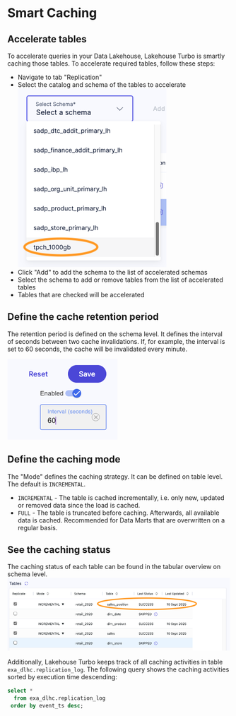 # Smart Caching

## Accelerate tables 

To accelerate queries in your Data Lakehouse, Lakehouse Turbo is smartly caching those tables. To accelerate required tables, follow these steps:

* Navigate to tab "Replication"
* Select the catalog and schema of the tables to accelerate <br /> ![Turbo Schema](assets/turbo-schemas.png)
* Click "Add" to add the schema to the list of accelerated schemas
* Select the schema to add or remove tables from the list of accelerated tables
* Tables that are checked will be accelerated

## Define the cache retention period

The retention period is defined on the schema level. It defines the interval of seconds between two cache invalidations. If, for example, the interval is set to 60 seconds, the cache will be invalidated every minute.

![Turbo Retention Period](assets/turbo-retention-period.png)

## Define the caching mode

The "Mode" defines the caching strategy. It can be defined on table level. The default is `INCREMENTAL`.

* `INCREMENTAL` - The table is cached incrementally, i.e. only new, updated or removed data since the load is cached.
* `FULL` - The table is truncated before caching. Afterwards, all available data is cached. Recommended for Data Marts that are overwritten on a regular basis.

## See the caching status

The caching status of each table can be found in the tabular overview on schema level. ![Status on table leve](assets/turbo-status.png)

Additionally, Lakehouse Turbo keeps track of all caching activities in table `exa_dlhc.replication_log`. The following query shows the caching activities sorted by execution time descending:

```sql
select *
  from exa_dlhc.replication_log
 order by event_ts desc;
```